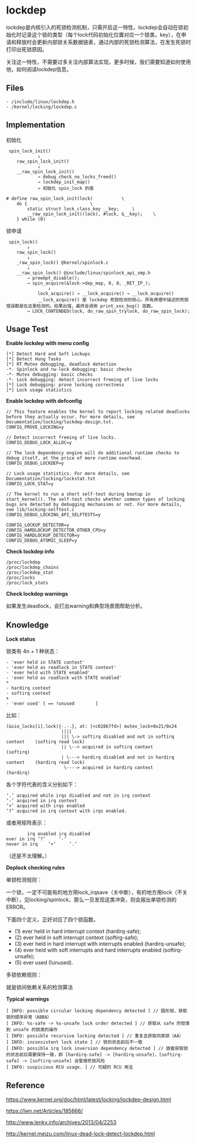 # lockdep

lockdep是内核引入的死锁检测机制，只需开启这一特性，lockdep会自动在锁初始化时记录这个锁的类型（每个lock代码初始化位置对应一个锁类，key），在申请和释放时会更新内部锁关系数据链表，通过内部的死锁检测算法，在发生死锁时打印出死锁原因。

关注这一特性，不需要过多关注内部算法实现，更多时候，我们需要知道如何使用他，如何阅读lockdep信息。

## Files

```
- /include/linux/lockdep.h
- /kernel/locking/lockdep.c
```

## Implementation

初始化

```
 spin_lock_init()
            ↓
    raw_spin_lock_init()
            ↓
    __raw_spin_lock_init()
            → debug_check_no_locks_freed()
            → lockdep_init_map()
            → 初始化 spin_lock 的值

# define raw_spin_lock_init(lock)			\
    do {						\
    	static struct lock_class_key __key;		\
    	__raw_spin_lock_init((lock), #lock, &__key);	\
    } while (0)
```

锁申请

```
 spin_lock()
        ↓
    raw_spin_lock()
        ↓
    _raw_spin_lock() @kernel/spinlock.c
        ↓
    __raw_spin_lock() @include/linux/spinlock_api_smp.h
        → preempt_disable();
        → spin_acquire(&lock->dep_map, 0, 0, _RET_IP_);
                ↓
            lock_acquire() → __lock_acquire() → __lock_acquire()
            __lock_acquire() 是 lockdep 死锁检测的核心，所有原理中描述的死锁错误都是在这里检测的。如果出错，最终会调用 print_xxx_bug() 函数。
        → LOCK_CONTENDED(lock, do_raw_spin_trylock, do_raw_spin_lock);
```

## Usage Test

**Enable lockdep with menu config**

```
[*] Detect Hard and Soft Lockups
[*] Detect Hung Tasks
[*] RT Mutex debugging, deadlock detection
-*- Spinlock and rw-lock debugging: basic checks
-*- Mutex debugging: basic checks
-*- Lock debugging: detect incorrect freeing of live locks
[*] Lock debugging: prove locking correctness
[*] Lock usage statistics
```

**Enable lockdep with defconfig**

```
// This feature enables the kernel to report locking related deadlocks before they actually occur. For more details, see Documentation/locking/lockdep-design.txt.
CONFIG_PROVE_LOCKING=y

// Detect incorrect freeing of live locks.
CONFIG_DEBUG_LOCK_ALLOC=y

// The lock dependency engine will do additional runtime checks to debug itself, at the price of more runtime overhead.
CONFIG_DEBUG_LOCKDEP=y

// Lock usage statistics. For more details, see Documentation/locking/lockstat.txt
CONFIG_LOCK_STAT=y

// The kernel to run a short self-test during bootup in start_kernel(). The self-test checks whether common types of locking bugs are detected by debugging mechanisms or not. For more details, see lib/locking-selftest.c
CONFIG_DEBUG_LOCKING_API_SELFTESTS=y

CONFIG_LOCKUP_DETECTOR=y
CONFIG_HARDLOCKUP_DETECTOR_OTHER_CPU=y
CONFIG_HARDLOCKUP_DETECTOR=y
CONFIG_DEBUG_ATOMIC_SLEEP=y
```

**Check lockdep info**

```
/proc/lockdep
/proc/lockdep_chains
/proc/lockdep_stat
/proc/locks
/proc/lock_stats
```

**Check lockdep warnings**

如果发生deadlock，会打出warning和典型场景图帮助分析。

## Knowledge

**Lock status**

锁类有 4n + 1 种状态：

```
- 'ever held in STATE context'
- 'ever held as readlock in STATE context'
- 'ever held with STATE enabled'
- 'ever held as readlock with STATE enabled'
*
- hardirq context
- softirq context
+
- 'ever used' [ == !unused        ]
```

比如：

```
(&sio_locks[i].lock){-.-.}, at: [<c02867fd>] mutex_lock+0x21/0x24
                     ||||
                     ||| \-> softirq disabled and not in softirq context	(softirq read lock)
                     || \--> acquired in softirq context			(softirq)
                     | \---> hardirq disabled and not in hardirq context	(hardirq read lock)
                      \----> acquired in hardirq context			(hardirq)
```

各个字符代表的含义分别如下：

```
‘.’ acquired while irqs disabled and not in irq context
‘-’ acquired in irq context
‘+’ acquired with irqs enabled
‘?’ acquired in irq context with irqs enabled.
```

或者用矩阵表示：

```
		irq enabled	irq disabled
ever in irq	‘?’		‘-’
never in irq	‘+’		‘.’
```

（还是不太理解。）

**Deplock checking rules**

单锁检测规则：

一个锁，一定不可能有的地方用lock_irqsave（关中断），有的地方用lock（不关中断），见locking/spinlock，那么一旦发现这类冲突，则会报出单锁检测的ERROR。

下面四个定义，正好对应了四个锁函数。

- (1) ever held in hard interrupt context (hardirq-safe);
- (2) ever held in soft interrupt context (softirg-safe);
- (3) ever held in hard interrupt with interrupts enabled (hardirq-unsafe);
- (4) ever held with soft interrupts and hard interrupts enabled (softirq-unsafe);
- (5) ever used (!unused).

多锁依赖规则：

就是锁间依赖关系的检测算法

**Typical warnings**

```
[ INFO: possible circular locking dependency detected ] // 圆形锁，获取锁的顺序异常（ABBA）
[ INFO: %s-safe -> %s-unsafe lock order detected ] // 获取从 safe 的锁类到 unsafe 的锁类的操作
[ INFO: possible recursive locking detected ] // 重复去获取同类锁（AA）
[ INFO: inconsistent lock state ] // 锁的状态前后不一致
[ INFO: possible irq lock inversion dependency detected ] // 嵌套获取锁的状态前后需要保持一致，即 [hardirq-safe] -> [hardirq-unsafe]，[softirq-safe] -> [softirq-unsafe] 会警报死锁风险
[ INFO: suspicious RCU usage. ] // 可疑的 RCU 用法
```

## Reference

<https://www.kernel.org/doc/html/latest/locking/lockdep-design.html>

<https://lwn.net/Articles/185666/>

<http://www.lenky.info/archives/2013/04/2253>

<http://kernel.meizu.com/linux-dead-lock-detect-lockdep.html>